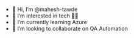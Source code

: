 - 👋 Hi, I’m @mahesh-tawde
- 👀 I’m interested in tech 👨‍💻
- 🌱 I’m currently learning Azure
- 💞️ I’m looking to collaborate on QA Automation


<!---
mahesh-tawde/mahesh-tawde is a ✨ special ✨ repository because its `README.md` (this file) appears on your GitHub profile.
You can click the Preview link to take a look at your changes.
--->
